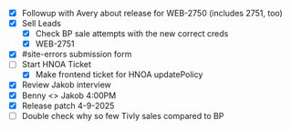 - [x] Followup with Avery about release for WEB-2750 (includes 2751, too)
- [x] Sell Leads
	- [x] Check BP sale attempts with the new correct creds
	- [x] WEB-2751
- [x] #site-errors submission form
- [ ] Start HNOA Ticket
	- [x] Make frontend ticket for HNOA updatePolicy
- [x] Review Jakob interview
- [x] Benny <> Jakob 4:00PM 
- [x] Release patch 4-9-2025
- [ ] Double check why so few Tivly sales compared to BP